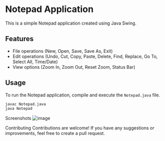 # Notepad Application

This is a simple Notepad application created using Java Swing.

## Features

- File operations (New, Open, Save, Save As, Exit)
- Edit operations (Undo, Cut, Copy, Paste, Delete, Find, Replace, Go To, Select All, Time/Date)
- View options (Zoom In, Zoom Out, Reset Zoom, Status Bar)

## Usage

To run the Notepad application, compile and execute the `Notepad.java` file.

```bash
javac Notepad.java
java Notepad
```

Screenshots
![image](https://github.com/vedansh1209/Notepad/assets/143615585/01bde8ba-0035-43de-b792-fa2bfff4e7e8)


Contributing
Contributions are welcome! If you have any suggestions or improvements, feel free to create a pull request.
